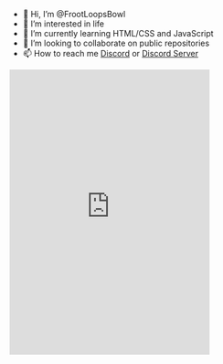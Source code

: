 - 👋 Hi, I’m @FrootLoopsBowl
- 👀 I’m interested in life
- 🌱 I’m currently learning HTML/CSS and JavaScript
- 💞️ I’m looking to collaborate on public repositories
- 📫 How to reach me <a href="https://discord.com/users/906369729386659890">Discord</a> or <a href="https://discord.gg/RMNdbb8cvx">Discord Server</a>
<iframe src="https://discord.com/widget?id=906379649779650613&theme=dark" width="350" height="500" allowtransparency="true" frameborder="0" sandbox="allow-popups allow-popups-to-escape-sandbox allow-same-origin allow-scripts"></iframe>
<!--- 📫 How to reach me don't --!>

<!---
FrootLoopsBowl/FrootLoopsBowl is a ✨ special ✨ repository because its `README.md` (this file) appears on your GitHub profile.
You can click the Preview link to take a look at your changes.
--->
